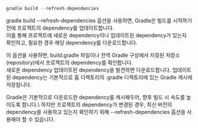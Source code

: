 
```gradle
gradle build --refresh-dependencies
```


gradle build --refresh-dependencies 옵션을 사용하면, Gradle은 빌드를 시작하기 전에 프로젝트의 dependency를 업데이트합니다. \
이를 통해 프로젝트에 새로운 dependency이나 업데이트된 dependency가 있는지 확인하고, 필요한 경우 해당 dependency를 다운로드합니다.

이 옵션을 사용하면, build.gradle 파일이나 전역 Gradle 구성에서 지정된 저장소(repository)에서 프로젝트의 dependency를 확인합니다. \
새로운 dependency 업데이트된 dependency을 발견하면 다운로드합니다. 업데이트된 dependency는 기본적으로 홈 디렉토리의 .gradle 디렉토리에 있는 Gradle 캐시에 저장됩니다.

Gradle은 기본적으로 다운로드한 dependency를 캐시해두어, 향후 빌드 시 속도를 높이도록 합니다.\ 
하지만 프로젝트의 dependency가 변경된 경우, 최신 버전의 dependency을 사용하고 있는지 확인하기 위해 --refresh-dependencies 옵션을 사용해야 할 수 있습니다.


